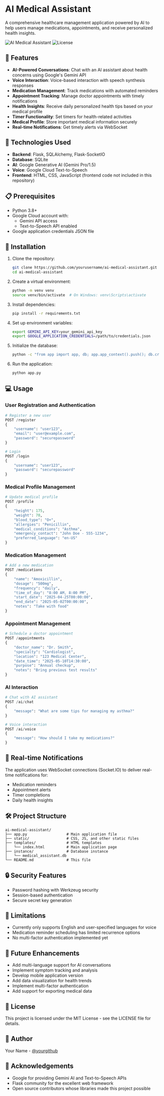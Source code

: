 # AI Medical Assistant

A comprehensive healthcare management application powered by AI to help users manage medications, appointments, and receive personalized health insights.

![AI Medical Assistant](https://img.shields.io/badge/AI-Medical%20Assistant-blue)
![License](https://img.shields.io/badge/license-MIT-green)

## 🌟 Features

- **AI-Powered Conversations**: Chat with an AI assistant about health concerns using Google's Gemini API
- **Voice Interaction**: Voice-based interaction with speech synthesis responses
- **Medication Management**: Track medications with automated reminders
- **Appointment Tracking**: Manage doctor appointments with timely notifications
- **Health Insights**: Receive daily personalized health tips based on your medical profile
- **Timer Functionality**: Set timers for health-related activities
- **Medical Profile**: Store important medical information securely
- **Real-time Notifications**: Get timely alerts via WebSocket

## 🔧 Technologies Used

- **Backend**: Flask, SQLAlchemy, Flask-SocketIO
- **Database**: SQLite
- **AI**: Google Generative AI (Gemini Pro/1.5)
- **Voice**: Google Cloud Text-to-Speech
- **Frontend**: HTML, CSS, JavaScript (frontend code not included in this repository)

## 📋 Prerequisites

- Python 3.8+
- Google Cloud account with:
  - Gemini API access
  - Text-to-Speech API enabled
- Google application credentials JSON file

## 🚀 Installation

1. Clone the repository:
   ```bash
   git clone https://github.com/yourusername/ai-medical-assistant.git
   cd ai-medical-assistant
   ```

2. Create a virtual environment:
   ```bash
   python -m venv venv
   source venv/bin/activate  # On Windows: venv\Scripts\activate
   ```

3. Install dependencies:
   ```bash
   pip install -r requirements.txt
   ```

4. Set up environment variables:
   ```bash
   export GEMINI_API_KEY=your_gemini_api_key
   export GOOGLE_APPLICATION_CREDENTIALS=/path/to/credentials.json
   ```

5. Initialize the database:
   ```bash
   python -c "from app import app, db; app.app_context().push(); db.create_all()"
   ```

6. Run the application:
   ```bash
   python app.py
   ```

## 💻 Usage

### User Registration and Authentication

```python
# Register a new user
POST /register
{
    "username": "user123",
    "email": "user@example.com",
    "password": "securepassword"
}

# Login
POST /login
{
    "username": "user123",
    "password": "securepassword"
}
```

### Medical Profile Management

```python
# Update medical profile
POST /profile
{
    "height": 175,
    "weight": 70,
    "blood_type": "O+",
    "allergies": "Penicillin",
    "medical_conditions": "Asthma",
    "emergency_contact": "John Doe - 555-1234",
    "preferred_language": "en-US"
}
```

### Medication Management

```python
# Add a new medication
POST /medications
{
    "name": "Amoxicillin",
    "dosage": "500mg",
    "frequency": "daily",
    "time_of_day": "8:00 AM, 8:00 PM",
    "start_date": "2025-04-25T00:00:00",
    "end_date": "2025-05-02T00:00:00",
    "notes": "Take with food"
}
```

### Appointment Management

```python
# Schedule a doctor appointment
POST /appointments
{
    "doctor_name": "Dr. Smith",
    "specialty": "Cardiologist",
    "location": "123 Medical Center",
    "date_time": "2025-05-10T14:30:00",
    "purpose": "Annual checkup",
    "notes": "Bring previous test results"
}
```

### AI Interaction

```python
# Chat with AI assistant
POST /ai/chat
{
    "message": "What are some tips for managing my asthma?"
}

# Voice interaction
POST /ai/voice
{
    "message": "How should I take my medications?"
}
```

## 🔄 Real-time Notifications

The application uses WebSocket connections (Socket.IO) to deliver real-time notifications for:
- Medication reminders
- Appointment alerts
- Timer completions
- Daily health insights

## 🛠️ Project Structure

```
ai-medical-assistant/
├── app.py                  # Main application file
├── static/                 # CSS, JS, and other static files
├── templates/              # HTML templates
│   └── index.html          # Main application page
├── instance/               # Database instance
│   └── medical_assistant.db
└── README.md               # This file
```

## 🔒 Security Features

- Password hashing with Werkzeug security
- Session-based authentication
- Secure secret key generation

## 🚫 Limitations

- Currently only supports English and user-specified languages for voice
- Medication reminder scheduling has limited recurrence options
- No multi-factor authentication implemented yet

## 📝 Future Enhancements

- Add multi-language support for AI conversations
- Implement symptom tracking and analysis
- Develop mobile application version
- Add data visualization for health trends
- Implement multi-factor authentication
- Add support for exporting medical data

## 📄 License

This project is licensed under the MIT License - see the LICENSE file for details.

## 👤 Author

Your Name - [@yourgithub](https://github.com/Richiemaja04)

## 🙏 Acknowledgements

- Google for providing Gemini AI and Text-to-Speech APIs
- Flask community for the excellent web framework
- Open source contributors whose libraries made this project possible
